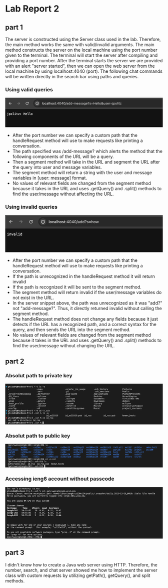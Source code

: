 # Lab Report 2
## part 1
The server is constructed using the Server class used in the lab. Therefore, the main method works the same with valid/invalid arguments. The main method constructs the server on the local machine using the port number given to the terminal. The terminal will start the server after compiling and providing a port number. After the terminal starts the server we are provided with an alert "server started", then we can open the web server from the local machine by using localhost:4040 (port). The following chat commands will be written directly in the search bar using paths and queries. 
### Using valid queries
![Valid2](ValidChatServer2.png)
- After the port number we can specify a custom path that the handleRequest method will use to make requests like printing a conversation.
- The path specified was /add-message? which alerts the method that the following components of the URL will be a query.
- Then a segment method will take in the URL and segment the URL after the query into user and message variables.
- The segment method will return a string with the user and message variables in \[user: message] format.
- No values of relevant fields are changed from the segment method because it takes in the URL and uses .getQuery() and .split() methods to find the user/message without affecting the URL.
### Using invalid queries
![Invalid](InvalidChatServer.png)
- After the port number we can specify a custom path that the handleRequest method will use to make requests like printing a conversation.
- If the path is unrecognized in the handleRequest method it will return invalid
- If the path is recognized it will be sent to the segment method.
- The segment method will return invalid if the user/message variables do not exist in the URL.
- In the server snippet above, the path was unrecognized as it was "add?" not "add-message?". Thus, it directly returned invalid without calling the segment method.
- The handleRequest method does not change any fields because it just detects if the URL has a recognized path, and a correct syntax for the query, and then sends the URL into the segment method.
- No values of relevant fields are changed from the segment method because it takes in the URL and uses .getQuery() and .split() methods to find the user/message without changing the URL.
## part 2
### Absolut path to private key
![Private](AbsolutePathPrivateKey.png)
### Absolut path to public key
![Public](AbsolutePathPublicKey.png)
### Accessing ieng6 account without passcode
![Access](AccountLogIn.png)
## part 3
I didn't know how to create a Java web server using HTTP. Therefore, the number, search, and chat server showed me how to implement the server class with custom requests by utilizing getPath(), getQuery(), and split methods.
